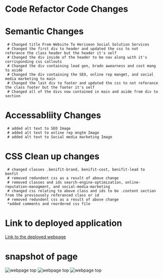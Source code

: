 # Code Refactor Code Changes
# Semantic Changes
     # Changed title From Website To Heriseon Social Solution Services 
     # Changed the first div to header and updated the css to not referance the class header but the header it's self
     # Changed the div inside of the header to be nav along with it's corrisponding css callouts
     # Changed the div containing lead gen, bradn awearness and cost mang to aside
     # Changed the div containing the SEO, online rep mangmt, and social media marketing to main
     # Changed the last div to footer and updated the css to not referance the class footer but the footer it's self
     # Changed all of the divs now contained in main and aside from div to section
# Accessabliity Changes
     # added alt text to SEO Image
     # added alt text to online rep mngtm Image
     # added alt text to Social media marketing Image
# CSS Clean up changes
     # changed classes .benifit-brand, benifit-cost, benifit-lead to benfit
     # removed redundent css as a result of above change
     # removed classes and ids search-engine-optimization, online-reputation-managment, and social-media-marketing
     # changed css relating to above class and ids to be .content section from the previousely referanced class or id
     # removed redundent css as a result of above change
     *added comments and reordered css file
# Link to deployed application
[Link to the deployed webpage](https://tilly52mn.github.io/Horiseon-Social-Solutions-Main/)
# snapshot of page
![webpage top](1.png)
![webpage top](2.png)
![webpage top](3.png)